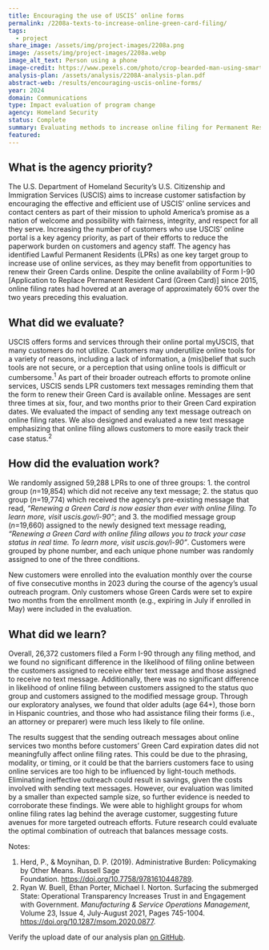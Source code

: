 ```yaml
---
title: Encouraging the use of USCIS’ online forms
permalink: /2208a-texts-to-increase-online-green-card-filing/
tags: 
  - project
share_image: /assets/img/project-images/2208a.png
image: /assets/img/project-images/2208a.webp
image_alt_text: Person using a phone
image-credit: https://www.pexels.com/photo/crop-bearded-man-using-smartphone-in-living-room-7129050/
analysis-plan: /assets/analysis/2208A-analysis-plan.pdf
abstract-web: /results/encouraging-uscis-online-forms/ 
year: 2024  
domain: Communications
type: Impact evaluation of program change
agency: Homeland Security
status: Complete
summary: Evaluating methods to increase online filing for Permanent Resident Card renewals
featured: 
---
```

## What is the agency priority?
The U.S. Department of Homeland Security’s U.S. Citizenship and Immigration Services (USCIS) aims to increase customer satisfaction by encouraging the effective and efficient use of USCIS’ online services and contact centers as part of their mission to uphold America’s promise as a nation of welcome and possibility with fairness, integrity, and respect for all they serve. Increasing the number of customers who use USCIS’ online portal is a key agency priority, as part of their efforts to reduce the paperwork burden on customers and agency staff. The agency has identified Lawful Permanent Residents (LPRs) as one key target group to increase use of online services, as they may benefit from opportunities to renew their Green Cards online. Despite the online availability of Form I-90 [Application to Replace Permanent Resident Card (Green Card)] since 2015, online filing rates had hovered at an average of approximately 60% over the two years preceding this evaluation.

## What did we evaluate?
USCIS offers forms and services through their online portal myUSCIS, that many customers do not utilize. Customers may underutilize online tools for a variety of reasons, including a lack of information, a (mis)belief that such tools are not secure, or a perception that using online tools is difficult or cumbersome.<sup>1</sup> As part of their broader outreach efforts to promote online services, USCIS sends LPR customers text messages reminding them that the form to renew their Green Card is available online. Messages are sent three times at six, four, and two months prior to their Green Card expiration dates. We evaluated the impact of sending any text message outreach on online filing rates. We also designed and evaluated a new text message emphasizing that online filing allows customers to more easily track their case status.<sup>2</sup>

## How did the evaluation work?
We randomly assigned 59,288 LPRs to one of three groups: 1. the control group (<i>n</i>=19,854) which did not receive any text message; 2. the status quo group (<i>n</i>=19,774) which received the agency’s pre-existing message that read, <i>“Renewing a Green Card is now easier than ever with online filing. To learn more, visit uscis.gov/i-90”</i>; and 3. the modified message group (<i>n</i>=19,660) assigned to the newly designed text message reading, <i>“Renewing a Green Card with online filing allows you to track your case status in real time. To learn more, visit uscis.gov/i-90”</i>. Customers were grouped by phone number, and each unique phone number was randomly assigned to one of the three conditions.

New customers were enrolled into the evaluation monthly over the course of five consecutive months in 2023 during the course of the agency’s usual outreach program. Only customers whose Green Cards were set to expire two months from the enrollment month (e.g., expiring in July if
enrolled in May) were included in the evaluation.

## What did we learn?
Overall, 26,372 customers filed a Form I-90 through any filing method, and we found no significant difference in the likelihood of filing online between the customers assigned to receive either text message and those assigned to receive no text message. Additionally, there was no
significant difference in likelihood of online filing between customers assigned to the status quo group and customers assigned to the modified message group. Through our exploratory analyses, we found that older adults (age 64+), those born in Hispanic countries, and those who had assistance filing their forms (i.e., an attorney or preparer) were much less likely to file online.

The results suggest that the sending outreach messages about online services two months before customers’ Green Card expiration dates did not meaningfully affect online filing rates. This could be due to the phrasing, modality, or timing, or it could be that the barriers customers face to using online services are too high to be influenced by light-touch methods. Eliminating ineffective outreach could result in savings, given the costs involved with sending text messages. However, our evaluation was limited by a smaller than expected sample size, so further evidence is needed to corroborate these findings. We were able to highlight groups for whom online filing rates lag behind the average customer, suggesting future avenues for more targeted outreach efforts. Future research could evaluate the optimal combination of outreach that balances message costs.

Notes:
1. Herd, P., & Moynihan, D. P. (2019). Administrative Burden: Policymaking by Other Means. Russell Sage Foundation. <a class="usa-link usa-link--external" href="https://doi.org/10.7758/9781610448789">https://doi.org/10.7758/9781610448789</a>.
2. Ryan W. Buell, Ethan Porter, Michael I. Norton. Surfacing the submerged State: Operational Transparency Increases Trust in and
Engagement with Government. <i>Manufacturing & Service Operations Management</i>, Volume 23, Issue 4, July-August 2021, Pages 745-1004. <a class="usa-link usa-link--external" href="https://doi.org/10.1287/msom.2020.0877">https://doi.org/10.1287/msom.2020.0877</a>.

Verify the upload date of our analysis plan <a class="usa-link usa-link--external" href="https://github.com/gsa-oes/office-of-evaluation-sciences/commits/master/assets/analysis/2208A-analysis-plan.pdf">on GitHub</a>.
